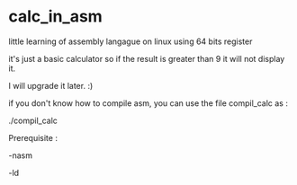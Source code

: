 # calc_in_asm
little learning of assembly langague on linux using 64 bits register

it's just a basic calculator so if the result is greater than 9 it will not display it.

I will upgrade it later. :)

if you don't know how to compile asm, you can use the file compil_calc as :

./compil_calc

Prerequisite :

-nasm

-ld
